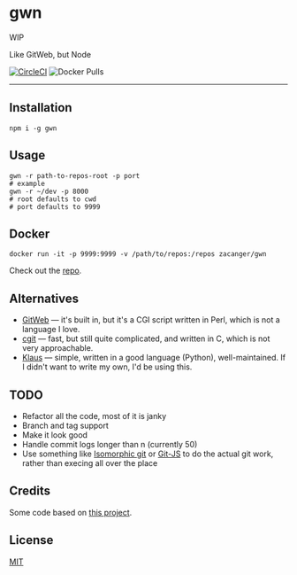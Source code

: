 # gwn

WIP

Like GitWeb, but Node

[![CircleCI](https://circleci.com/gh/zacanger/gwn.svg?style=svg)](https://circleci.com/gh/zacanger/gwn) ![Docker Pulls](https://img.shields.io/docker/pulls/zacanger/gwn.svg)

--------

## Installation

`npm i -g gwn`

## Usage

```shell
gwn -r path-to-repos-root -p port
# example
gwn -r ~/dev -p 8000
# root defaults to cwd
# port defaults to 9999
```

## Docker

`docker run -it -p 9999:9999 -v /path/to/repos:/repos zacanger/gwn`

Check out the [repo](https://hub.docker.com/r/zacanger/gwn).

## Alternatives

* [GitWeb](https://git-scm.com/book/en/v2/Git-on-the-Server-GitWeb) — it's built
  in, but it's a CGI script written in Perl, which is not a language I love.
* [cgit](https://git.zx2c4.com/cgit/) — fast, but still quite complicated, and
  written in C, which is not very approachable.
* [Klaus](https://github.com/jonashaag/klaus) — simple, written in a good
  language (Python), well-maintained. If I didn't want to write my own, I'd be
  using this.

## TODO

* Refactor all the code, most of it is janky
* Branch and tag support
* Make it look good
* Handle commit logs longer than n (currently 50)
* Use something like [Isomorphic git](https://github.com/isomorphic-git/isomorphic-git) or [Git-JS](https://github.com/steveukx/git-js) to do the actual git work, rather than execing all over the place

## Credits

Some code based on [this project](https://github.com/timboudreau/gittattle).

## License

[MIT](./LICENSE.md)
